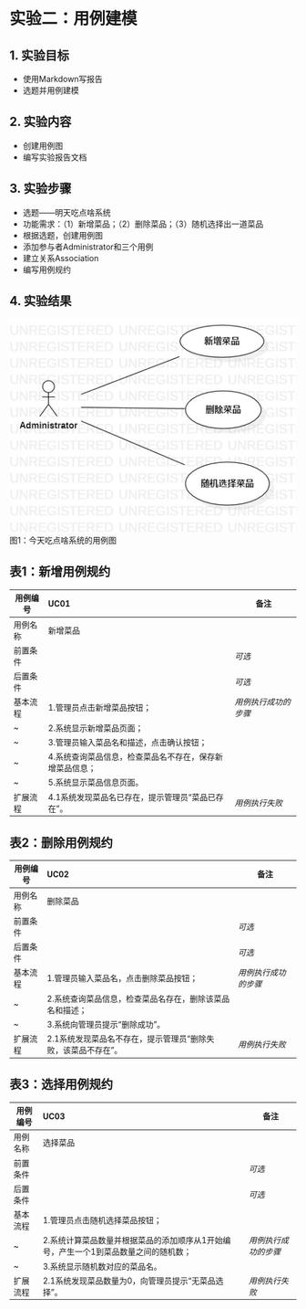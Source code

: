 # 实验二：用例建模


## 1. 实验目标

- 使用Markdown写报告
- 选题并用例建模

## 2. 实验内容

- 创建用例图
- 编写实验报告文档

## 3. 实验步骤

- 选题——明天吃点啥系统
- 功能需求：（1）新增菜品；（2）删除菜品；（3）随机选择出一道菜品
- 根据选题，创建用例图
- 添加参与者Administrator和三个用例
- 建立关系Association
- 编写用例规约


## 4. 实验结果

![用例图](./Lab2_UseCaseDiagram1.jpg)  
图1：今天吃点啥系统的用例图

 
 
## 表1：新增用例规约  

用例编号  | UC01 | 备注  
-|:-|-  
用例名称  | 新增菜品  |   
前置条件  |     | *可选*   
后置条件  |      | *可选*   
基本流程  | 1.管理员点击新增菜品按钮；  |*用例执行成功的步骤*    
~| 2.系统显示新增菜品页面；  |   
~| 3.管理员输入菜品名和描述，点击确认按钮；  |   
~| 4.系统查询菜品信息，检查菜品名不存在，保存新增菜品信息；  |   
~| 5.系统显示菜品信息页面。  |  
扩展流程  | 4.1系统发现菜品名已存在，提示管理员“菜品已存在”。 |*用例执行失败* 



## 表2：删除用例规约  

用例编号  | UC02 | 备注  
-|:-|-  
用例名称  | 删除菜品  |   
前置条件  |      | *可选*   
后置条件  |      | *可选*   
基本流程  | 1.管理员输入菜品名，点击删除菜品按钮；  |*用例执行成功的步骤*    
~| 2.系统查询菜品信息，检查菜品名存在，删除该菜品名和描述；  |   
~| 3.系统向管理员提示“删除成功”。   |   
扩展流程  | 2.1系统发现菜品名不存在，提示管理员“删除失败，该菜品不存在”。  |*用例执行失败* 



## 表3：选择用例规约  

用例编号  | UC03 | 备注  
-|:-|-  
用例名称  | 选择菜品  |   
前置条件  |      | *可选*   
后置条件  |      | *可选*   
基本流程  | 1.管理员点击随机选择菜品按钮；  |    
~| 2.系统计算菜品数量并根据菜品的添加顺序从1开始编号，产生一个1到菜品数量之间的随机数；  |*用例执行成功的步骤*    
~| 3.系统显示随机数对应的菜品名。   |   
扩展流程  | 2.1系统发现菜品数量为0，向管理员提示“无菜品选择”。  |*用例执行失败* 
